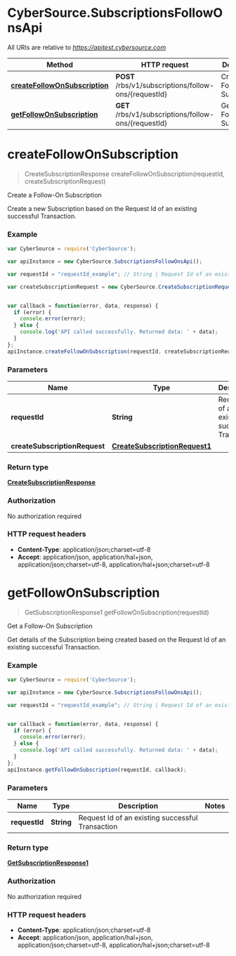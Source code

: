 # CyberSource.SubscriptionsFollowOnsApi

All URIs are relative to *https://apitest.cybersource.com*

Method | HTTP request | Description
------------- | ------------- | -------------
[**createFollowOnSubscription**](SubscriptionsFollowOnsApi.md#createFollowOnSubscription) | **POST** /rbs/v1/subscriptions/follow-ons/{requestId} | Create a Follow-On Subscription
[**getFollowOnSubscription**](SubscriptionsFollowOnsApi.md#getFollowOnSubscription) | **GET** /rbs/v1/subscriptions/follow-ons/{requestId} | Get a Follow-On Subscription


<a name="createFollowOnSubscription"></a>
# **createFollowOnSubscription**
> CreateSubscriptionResponse createFollowOnSubscription(requestId, createSubscriptionRequest)

Create a Follow-On Subscription

Create a new Subscription based on the Request Id of an existing successful Transaction.

### Example
```javascript
var CyberSource = require('CyberSource');

var apiInstance = new CyberSource.SubscriptionsFollowOnsApi();

var requestId = "requestId_example"; // String | Request Id of an existing successful Transaction

var createSubscriptionRequest = new CyberSource.CreateSubscriptionRequest1(); // CreateSubscriptionRequest1 | 


var callback = function(error, data, response) {
  if (error) {
    console.error(error);
  } else {
    console.log('API called successfully. Returned data: ' + data);
  }
};
apiInstance.createFollowOnSubscription(requestId, createSubscriptionRequest, callback);
```

### Parameters

Name | Type | Description  | Notes
------------- | ------------- | ------------- | -------------
 **requestId** | **String**| Request Id of an existing successful Transaction | 
 **createSubscriptionRequest** | [**CreateSubscriptionRequest1**](CreateSubscriptionRequest1.md)|  | 

### Return type

[**CreateSubscriptionResponse**](CreateSubscriptionResponse.md)

### Authorization

No authorization required

### HTTP request headers

 - **Content-Type**: application/json;charset=utf-8
 - **Accept**: application/json, application/hal+json, application/json;charset=utf-8, application/hal+json;charset=utf-8

<a name="getFollowOnSubscription"></a>
# **getFollowOnSubscription**
> GetSubscriptionResponse1 getFollowOnSubscription(requestId)

Get a Follow-On Subscription

Get details of the Subscription being created based on the Request Id of an existing successful Transaction. 

### Example
```javascript
var CyberSource = require('CyberSource');

var apiInstance = new CyberSource.SubscriptionsFollowOnsApi();

var requestId = "requestId_example"; // String | Request Id of an existing successful Transaction


var callback = function(error, data, response) {
  if (error) {
    console.error(error);
  } else {
    console.log('API called successfully. Returned data: ' + data);
  }
};
apiInstance.getFollowOnSubscription(requestId, callback);
```

### Parameters

Name | Type | Description  | Notes
------------- | ------------- | ------------- | -------------
 **requestId** | **String**| Request Id of an existing successful Transaction | 

### Return type

[**GetSubscriptionResponse1**](GetSubscriptionResponse1.md)

### Authorization

No authorization required

### HTTP request headers

 - **Content-Type**: application/json;charset=utf-8
 - **Accept**: application/json, application/hal+json, application/json;charset=utf-8, application/hal+json;charset=utf-8

